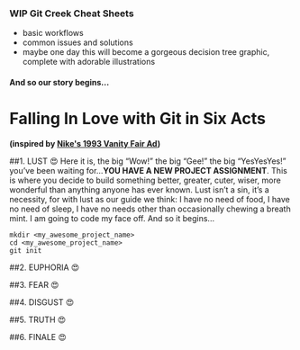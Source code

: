 ### WIP Git Creek Cheat Sheets

- basic workflows
- common issues and solutions
- maybe one day this will become a gorgeous decision tree graphic, complete with adorable illustrations

#### And so our story begins...

# Falling In Love with Git in Six Acts 
**(inspired by [Nike's 1993 Vanity Fair Ad](http://www.rogerhorberry.com/falling-in-love-in-six-acts-courtesy-of-nike/))**

##1. LUST :heart_eyes:
Here it is, the big “Wow!” the big “Gee!” the big “YesYesYes!” you’ve been waiting for...**YOU HAVE A NEW PROJECT ASSIGNMENT**. This is where you decide to build something better, greater, cuter, wiser, more wonderful than anything anyone has ever known. Lust isn’t a sin, it’s a necessity, for with lust as our guide we think: I have no need of food, I have no need of sleep, I have no needs other than occasionally chewing a breath mint. I am going to code my face off. And so it begins...
```
mkdir <my_awesome_project_name>
cd <my_awesome_project_name>
git init
```

##2. EUPHORIA :heart_eyes:

##3. FEAR :heart_eyes:

##4. DISGUST :heart_eyes:

##5. TRUTH :heart_eyes:

##6. FINALE :heart_eyes:
